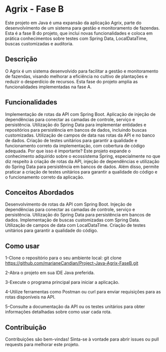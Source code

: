# Agrix - Fase B
Este projeto em Java é uma expansão da aplicação Agrix, parte do desenvolvimento de um sistema para gestão e monitoramento de fazendas. Esta é a fase B do projeto, que inclui novas funcionalidades e coloca em prática conhecimentos sobre testes com Spring Data, LocalDataTime, buscas customizadas e auditoria.

## Descrição
O Agrix é um sistema desenvolvido para facilitar a gestão e monitoramento de fazendas, visando melhorar a eficiência no cultivo de plantações e reduzir o desperdício de recursos. Esta fase do projeto amplia as funcionalidades implementadas na fase A.

## Funcionalidades
Implementação de rotas da API com Spring Boot.
Aplicação de injeção de dependências para conectar as camadas de controle, serviço e persistência.
Utilização do Spring Data para implementar entidades e repositórios para persistência em bancos de dados, incluindo buscas customizadas.
Utilização de campos de data nas rotas da API e no banco de dados.
Criação de testes unitários para garantir a qualidade e funcionamento correto da implementação, com cobertura de código adequada.
Por que isso é importante?
Este projeto expande o conhecimento adquirido sobre o ecossistema Spring, especialmente no que diz respeito à criação de rotas da API, injeção de dependências e utilização do Spring Data para persistência em bancos de dados. Além disso, permite praticar a criação de testes unitários para garantir a qualidade do código e o funcionamento correto da aplicação.

## Conceitos Abordados
Desenvolvimento de rotas da API com Spring Boot.
Injeção de dependências para conectar as camadas de controle, serviço e persistência.
Utilização do Spring Data para persistência em bancos de dados.
Implementação de buscas customizadas com Spring Data.
Utilização de campos de data com LocalDataTime.
Criação de testes unitários para garantir a qualidade do código.

## Como usar
1-Clone o repositório para o seu ambiente local:
git clone https://github.com/marianeCandian/Project-Java-Agrix-FaseB.git

2-Abra o projeto em sua IDE Java preferida.

3-Execute o programa principal para iniciar a aplicação.

4-Utilize ferramentas como Postman ou curl para enviar requisições para as rotas disponíveis na API.

5-Consulte a documentação da API ou os testes unitários para obter informações detalhadas sobre como usar cada rota.

## Contribuição
Contribuições são bem-vindas! Sinta-se à vontade para abrir issues ou pull requests para melhorar este projeto.
